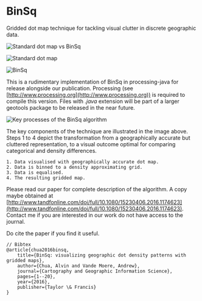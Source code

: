 # BinSq
Gridded dot map technique for tackling visual clutter in discrete geographic data.

![Standard dot map vs BinSq](https://41.media.tumblr.com/b5b2ce9e0e6beecc8005b1db1138c3d2/tumblr_o69npgOlsG1rgerafo2_r1_1280.png)

![Standard dot map](https://67.media.tumblr.com/768f9e03aa0d5802292deacdfb83365b/tumblr_o69npgOlsG1rgerafo3_r1_1280.jpg)

![BinSq](https://67.media.tumblr.com/ebd5fe5213cae5e1600e85b6241cc0e5/tumblr_o69npgOlsG1rgerafo4_r1_1280.jpg)

This is a rudimentary implementation of BinSq in processing-java for release alongside our publication. Processing (see [http://www.processing.org](http://www.processing.org)) is required to compile this version. Files with *.java* extension will be part of a larger geotools package to be released in the near future.

![Key processes of the BinSq algorithm](https://36.media.tumblr.com/2ae4bd947951140213d6563e2ff8e1d4/tumblr_o69npgOlsG1rgerafo1_500h.jpg)

The key components of the technique are illustrated in the image above. Steps 1 to 4 depict the transformation from a geographically accurate but cluttered representation, to a visual outcome optimal for comparing categorical and density differences. 

    1. Data visualised with geographically accurate dot map.
    2. Data is binned to a density approximating grid.
    3. Data is equalised.
    4. The resulting gridded map.

Please read our paper for complete description of the algorithm. A copy maybe obtained at [http://www.tandfonline.com/doi/full/10.1080/15230406.2016.1174623](http://www.tandfonline.com/doi/full/10.1080/15230406.2016.1174623). Contact me if you are interested in our work do not have access to the journal. 

Do cite the paper if you find it useful.

    // Bibtex
    @article{chua2016binsq,
        title={BinSq: visualizing geographic dot density patterns with gridded maps},
        author={Chua, Alvin and Vande Moere, Andrew},
        journal={Cartography and Geographic Information Science},
        pages={1--20},
        year={2016},
        publisher={Taylor \& Francis}
    }
